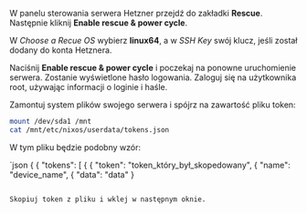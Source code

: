 W panelu sterowania serwera Hetzner przejdź do zakładki **Rescue**. Następnie kliknij **Enable rescue & power cycle**.

W *Choose a Recue OS* wybierz **linux64**, a w *SSH Key* swój klucz, jeśli został dodany do konta Hetznera.

Naciśnij **Enable rescue & power cycle** i poczekaj na ponowne uruchomienie serwera. Zostanie wyświetlone hasło logowania. Zaloguj się na użytkownika root, używając informacji o loginie i haśle.

Zamontuj system plików swojego serwera i spójrz na zawartość pliku token:

```sh
mount /dev/sda1 /mnt
cat /mnt/etc/nixos/userdata/tokens.json
```

W tym pliku będzie podobny wzór:

`json
{
    { "tokens": [
        {
            { "token": "token_który_był_skopedowany",
            { "name": "device_name",
            { "data": "data"
        }
```

Skopiuj token z pliku i wklej w następnym oknie.
